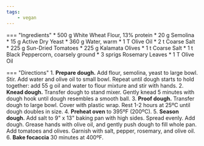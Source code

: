 ```yaml
---
tags:
    - vegan
---
```

=== "Ingredients"
    * 500 g White Wheat Flour, 13% protein
    * 20 g Semolina
    * 15 g Active Dry Yeast
    * 360 g Water, warm
    * 1 T Olive Oil
    * 2 t Coarse Salt
    * 225 g Sun-Dried Tomatoes
    * 225 g Kalamata Olives
    * 1 t Coarse Salt
    * 1 t Black Peppercorn, coarsely ground
    * 3 sprigs Rosemary Leaves
    * 1 T Olive Oil

=== "Directions"
    1. **Prepare dough.** Add flour, semolina, yeast to large bowl. Stir. Add water and olive oil to small bowl. Repeat until dough starts to hold together: add 55 g oil and water to flour mixture and stir with hands.
    2. **Knead dough.** Transfer dough to stand mixer. Gently knead 5 minutes with dough hook until dough resembles a smooth ball.
    3. **Proof dough.** Transfer dough to large bowl. Cover with plastic wrap. Rest 1-2 hours at 25ºC until dough doubles in size.
    4. **Preheat oven** to 395ºF (200ºC).
    5. **Season dough.** Add salt to 9" x 13" baking pan with high sides. Spread evenly. Add dough. Grease hands with olive oil, and gently push dough to fill whole pan. Add tomatoes and olives. Garnish with salt, pepper, rosemary, and olive oil.
    6. **Bake focaccia** 30 minutes at 400ºF.

[^1]:
    Ramsay, Gordon. ["Gordon Ramsay's Guide To Baking | Ultimate Cookery Course."](https://www.youtube.com/watch?v=WR1MDeP-qSc) *YouTube.* 14 January 2020.
